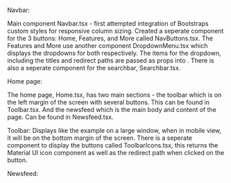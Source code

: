 Navbar:

Main component Navbar.tsx - first attempted integration of Bootstraps custom styles for responsive column sizing. Created a seperate component for the 3 buttons: Home, Features, and More called NavButtons.tsx.
The Features and More use another component DropdownMenu.tsx which displays the dropdowns for both respectively. The items for the dropdown, including the titles and redirect paths are passed as props into
<DropdownMenu/>. There is also a seperate component for the searchbar, Searchbar.tsx.

Home page:

The home page, Home.tsx, has two main sections - the toolbar which is on the left margin of the screen with several buttons. This can be found in Toolbar.tsx. And the newsfeed which is the main body and content of the page. Can be
found in Newsfeed.tsx.

Toolbar:
Displays like the example on a large window, when in mobile view, it will be on the bottom margin of the screen. There is a seperate component to display the buttons called ToolbarIcons.tsx, this returns the
Material UI icon component as well as the redirect path when clicked on the button.

Newsfeed:

